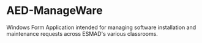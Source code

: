 # AED-ManageWare
Windows Form Application intended for managing software installation and maintenance requests across ESMAD's various classrooms.
